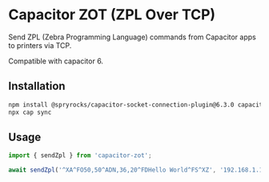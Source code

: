 # Capacitor ZOT (ZPL Over TCP)

Send ZPL (Zebra Programming Language) commands from Capacitor apps to printers via TCP.

Compatible with capacitor 6.

## Installation

```bash
npm install @spryrocks/capacitor-socket-connection-plugin@6.3.0 capacitor-zot
npx cap sync
```

## Usage

```typescript
import { sendZpl } from 'capacitor-zot';

await sendZpl('^XA^FO50,50^ADN,36,20^FDHello World^FS^XZ', '192.168.1.100', 9100);
```
